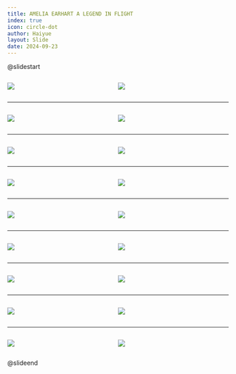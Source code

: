 ```yaml
---
title: AMELIA EARHART A LEGEND IN FLIGHT
index: true
icon: circle-dot
author: Haiyue
layout: Slide
date: 2024-09-23
---
```

 
@slidestart

<div style="display:flex">
<div style="flex:1">

![](/reading/english/Level-Q/AMELIA%20EARHART%20A%20LEGEND%20IN%20FLIGHT/001.webp)
</div>
<div style="flex:1">

![](/reading/english/Level-Q/AMELIA%20EARHART%20A%20LEGEND%20IN%20FLIGHT/002.webp)
</div>
</div>

---

<div style="display:flex">
<div style="flex:1">

![](/reading/english/Level-Q/AMELIA%20EARHART%20A%20LEGEND%20IN%20FLIGHT/003.webp)
</div>
<div style="flex:1">

![](/reading/english/Level-Q/AMELIA%20EARHART%20A%20LEGEND%20IN%20FLIGHT/004.webp)
</div>
</div>

---

<div style="display:flex">
<div style="flex:1">

![](/reading/english/Level-Q/AMELIA%20EARHART%20A%20LEGEND%20IN%20FLIGHT/005.webp)
</div>
<div style="flex:1">

![](/reading/english/Level-Q/AMELIA%20EARHART%20A%20LEGEND%20IN%20FLIGHT/006.webp)
</div>
</div>

---

<div style="display:flex">
<div style="flex:1">

![](/reading/english/Level-Q/AMELIA%20EARHART%20A%20LEGEND%20IN%20FLIGHT/007.webp)
</div>
<div style="flex:1">

![](/reading/english/Level-Q/AMELIA%20EARHART%20A%20LEGEND%20IN%20FLIGHT/008.webp)
</div>
</div>

---

<div style="display:flex">
<div style="flex:1">

![](/reading/english/Level-Q/AMELIA%20EARHART%20A%20LEGEND%20IN%20FLIGHT/009.webp)
</div>
<div style="flex:1">

![](/reading/english/Level-Q/AMELIA%20EARHART%20A%20LEGEND%20IN%20FLIGHT/010.webp)
</div>
</div>

---

<div style="display:flex">
<div style="flex:1">

![](/reading/english/Level-Q/AMELIA%20EARHART%20A%20LEGEND%20IN%20FLIGHT/011.webp)
</div>
<div style="flex:1">

![](/reading/english/Level-Q/AMELIA%20EARHART%20A%20LEGEND%20IN%20FLIGHT/012.webp)
</div>
</div>

---

<div style="display:flex">
<div style="flex:1">

![](/reading/english/Level-Q/AMELIA%20EARHART%20A%20LEGEND%20IN%20FLIGHT/013.webp)
</div>
<div style="flex:1">

![](/reading/english/Level-Q/AMELIA%20EARHART%20A%20LEGEND%20IN%20FLIGHT/014.webp)
</div>
</div>

---

<div style="display:flex">
<div style="flex:1">

![](/reading/english/Level-Q/AMELIA%20EARHART%20A%20LEGEND%20IN%20FLIGHT/015.webp)
</div>
<div style="flex:1">

![](/reading/english/Level-Q/AMELIA%20EARHART%20A%20LEGEND%20IN%20FLIGHT/016.webp)
</div>
</div>

---

<div style="display:flex">
<div style="flex:1">

![](/reading/english/Level-Q/AMELIA%20EARHART%20A%20LEGEND%20IN%20FLIGHT/017.webp)
</div>
<div style="flex:1">

![](/reading/english/Level-Q/AMELIA%20EARHART%20A%20LEGEND%20IN%20FLIGHT/018.webp)
</div>
</div>

@slideend